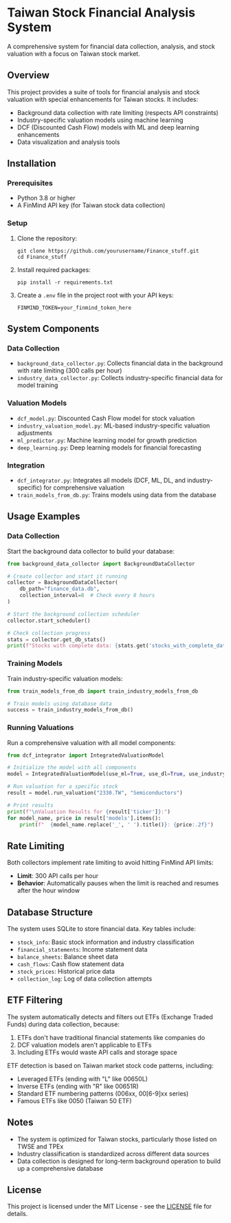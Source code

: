 # Taiwan Stock Financial Analysis System

A comprehensive system for financial data collection, analysis, and stock valuation with a focus on Taiwan stock market.

## Overview

This project provides a suite of tools for financial analysis and stock valuation with special enhancements for Taiwan stocks. It includes:

- Background data collection with rate limiting (respects API constraints)
- Industry-specific valuation models using machine learning
- DCF (Discounted Cash Flow) models with ML and deep learning enhancements
- Data visualization and analysis tools

## Installation

### Prerequisites
- Python 3.8 or higher
- A FinMind API key (for Taiwan stock data collection)

### Setup

1. Clone the repository:
   ```
   git clone https://github.com/yourusername/Finance_stuff.git
   cd Finance_stuff
   ```

2. Install required packages:
   ```
   pip install -r requirements.txt
   ```

3. Create a `.env` file in the project root with your API keys:
   ```
   FINMIND_TOKEN=your_finmind_token_here
   ```

## System Components

### Data Collection

- `background_data_collector.py`: Collects financial data in the background with rate limiting (300 calls per hour)
- `industry_data_collector.py`: Collects industry-specific financial data for model training

### Valuation Models

- `dcf_model.py`: Discounted Cash Flow model for stock valuation
- `industry_valuation_model.py`: ML-based industry-specific valuation adjustments
- `ml_predictor.py`: Machine learning model for growth prediction
- `deep_learning.py`: Deep learning models for financial forecasting

### Integration

- `dcf_integrator.py`: Integrates all models (DCF, ML, DL, and industry-specific) for comprehensive valuation
- `train_models_from_db.py`: Trains models using data from the database

## Usage Examples

### Data Collection

Start the background data collector to build your database:

```python
from background_data_collector import BackgroundDataCollector

# Create collector and start it running
collector = BackgroundDataCollector(
    db_path="finance_data.db",
    collection_interval=8  # Check every 8 hours
)

# Start the background collection scheduler
collector.start_scheduler()

# Check collection progress
stats = collector.get_db_stats()
print(f"Stocks with complete data: {stats.get('stocks_with_complete_data', 0)}")
```

### Training Models

Train industry-specific valuation models:

```python
from train_models_from_db import train_industry_models_from_db

# Train models using database data
success = train_industry_models_from_db()
```

### Running Valuations

Run a comprehensive valuation with all model components:

```python
from dcf_integrator import IntegratedValuationModel

# Initialize the model with all components
model = IntegratedValuationModel(use_ml=True, use_dl=True, use_industry=True)

# Run valuation for a specific stock
result = model.run_valuation("2330.TW", "Semiconductors")

# Print results
print(f"\nValuation Results for {result['ticker']}:")
for model_name, price in result['models'].items():
    print(f"  {model_name.replace('_', ' ').title()}: {price:.2f}")
```

## Rate Limiting

Both collectors implement rate limiting to avoid hitting FinMind API limits:

- **Limit**: 300 API calls per hour
- **Behavior**: Automatically pauses when the limit is reached and resumes after the hour window

## Database Structure

The system uses SQLite to store financial data. Key tables include:

- `stock_info`: Basic stock information and industry classification
- `financial_statements`: Income statement data
- `balance_sheets`: Balance sheet data
- `cash_flows`: Cash flow statement data
- `stock_prices`: Historical price data
- `collection_log`: Log of data collection attempts

## ETF Filtering

The system automatically detects and filters out ETFs (Exchange Traded Funds) during data collection, because:

1. ETFs don't have traditional financial statements like companies do
2. DCF valuation models aren't applicable to ETFs
3. Including ETFs would waste API calls and storage space

ETF detection is based on Taiwan market stock code patterns, including:
- Leveraged ETFs (ending with "L" like 00650L)
- Inverse ETFs (ending with "R" like 00651R)
- Standard ETF numbering patterns (006xx, 00[6-9]xx series)
- Famous ETFs like 0050 (Taiwan 50 ETF)

## Notes

- The system is optimized for Taiwan stocks, particularly those listed on TWSE and TPEx
- Industry classification is standardized across different data sources
- Data collection is designed for long-term background operation to build up a comprehensive database

## License

This project is licensed under the MIT License - see the [LICENSE](LICENSE) file for details.
